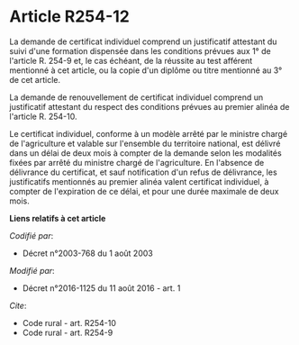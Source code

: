# Article R254-12

La demande de certificat individuel comprend un justificatif attestant du suivi d'une formation dispensée dans les conditions
prévues aux 1° de l'article R. 254-9 et, le cas échéant, de la réussite au test afférent mentionné à cet article, ou la copie
d'un diplôme ou titre mentionné au 3° de cet article. 

La demande de renouvellement de certificat individuel comprend un justificatif attestant du respect des conditions prévues au
premier alinéa de l'article R. 254-10. 

Le certificat individuel, conforme à un modèle arrêté par le ministre chargé de l'agriculture et valable sur l'ensemble du
territoire national, est délivré dans un délai de deux mois à compter de la demande selon les modalités fixées par arrêté du
ministre chargé de l'agriculture. En l'absence de délivrance du certificat, et sauf notification d'un refus de délivrance,
les justificatifs mentionnés au premier alinéa valent certificat individuel, à compter de l'expiration de ce délai, et pour
une durée maximale de deux mois.

**Liens relatifs à cet article**

_Codifié par_:

  - Décret n°2003-768 du 1 août 2003

_Modifié par_:

  - Décret n°2016-1125 du 11 août 2016 - art. 1

_Cite_:

  - Code rural - art. R254-10
  - Code rural - art. R254-9
